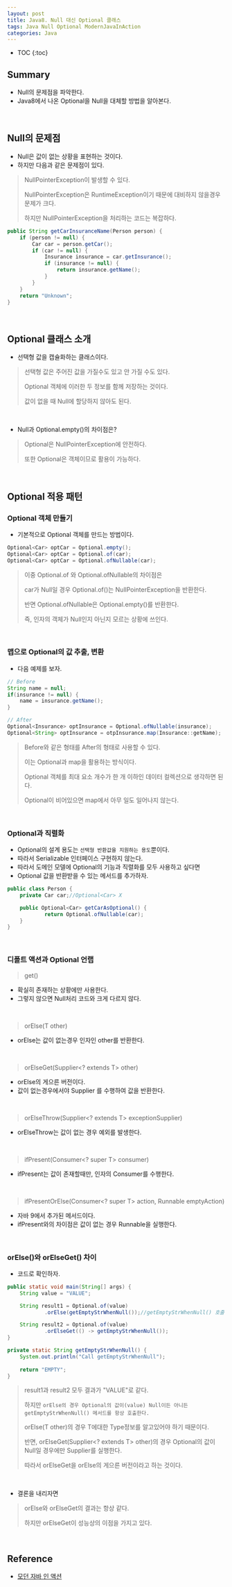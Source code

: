 ```yaml
---
layout: post
title: Java8. Null 대신 Optional 클래스
tags: Java Null Optional ModernJavaInAction
categories: Java
---
```

  
* TOC
{:toc}  
  
## Summary
* Null의 문제점을 파악한다.
* Java8에서 나온 Optional을 Null을 대체할 방법을 알아본다.
  
<br>  

## Null의 문제점
* Null은 값이 없는 상황을 표현하는 것이다. 
* 하지만 다음과 같은 문제점이 있다.
> NullPointerException이 발생할 수 있다.
>
> NullPointerException은 RuntimeException이기 때문에 대비하지 않을경우 문제가 크다.
>
> 하지만 NullPointerException을 처리하는 코드는 복잡하다.  
  
```java
public String getCarInsuranceName(Person person) {
    if (person != null) {
        Car car = person.getCar();
        if (car != null) {
            Insurance insurance = car.getInsurance();
            if (insurance != null) {
                return insurance.getName();
            }
        }
    }
    return "Unknown";
}
```

<br>  

## Optional 클래스 소개
* 선택형 값을 캡슐화하는 클래스이다.
> 선택형 값은 주어진 값을 가질수도 있고 안 가질 수도 있다.
>
> Optional 객체에 이러한 두 정보를 함께 저장하는 것이다.
>
> 값이 없을 때 Null에 할당하지 않아도 된다.

<br>  

* Null과 Optional.empty()의 차이점은?
> Optional은 NullPointerException에 안전하다.
>
> 또한 Optional은 객체이므로 활용이 가능하다.
  
<br>  

## Optional 적용 패턴

### Optional 객체 만들기
* 기본적으로 Optional 객체를 만드는 방법이다.
```java
Optional<Car> optCar = Optional.empty();
Optional<Car> optCar = Optional.of(car);
Optional<Car> optCar = Optional.ofNullable(car);
```
> 이중 Optional.of 와 Optional.ofNullable의 차이점은
>
> car가 Null일 경우 Optional.of()는 NullPointerException을 반환한다.
>
> 반면 Optional.ofNullable은 Optional.empty()를 반환한다.
>
> 즉, 인자의 객체가 Null인지 아닌지 모르는 상황에 쓰인다.
  
<br>  

### 맵으로 Optional의 값 추출, 변환
* 다음 예제를 보자.  

```java
// Before
String name = null;
if(insurance != null) {
	name = insurance.getName();
}

// After
Optional<Insurance> optInsurance = Optional.ofNullable(insurance);
Optional<String> optInsurance = otpInsurance.map(Insurance::getName);
```
> Before와 같은 형태를 After의 형태로 사용할 수 있다.
>
> 이는 Optional과 map을 활용하는 방식이다.
>
> Optional 객체를 최대 요소 개수가 한 개 이하인 데이터 컬렉션으로 생각하면 된다.
>
> Optional이 비어있으면 map에서 아무 일도 일어나지 않는다.
  
<br>  


### Optional과 직렬화
* Optional의 설계 용도는 `선택형 반환값을 지원하는 용도`뿐이다.
* 따라서 Serializable 인터페이스 구현하지 않는다.
* 따라서 도메인 모델에 Optional의 기능과 직렬화를 모두 사용하고 싶다면
* Optional 값을 반환받을 수 있는 메서드를 추가하자.  
```java
public class Person {
    private Car car;//Optional<Car> X

    public Optional<Car> getCarAsOptional() {
            return Optional.ofNullable(car);
    }
}
```
  
<br>  

### 디폴트 액션과 Optional 언랩
> get()  

* 확실히 존재하는 상황에만 사용한다.
* 그렇지 않으면 Null처리 코드와 크게 다르지 않다.

<br>  

> orElse(T other)  

* orElse는 값이 없는경우 인자인 other를 반환한다.

<br>  

> orElseGet(Supplier<? extends T> other)  

* orElse의 게으른 버전이다.
* 값이 없는경우에서야 Supplier 를 수행하여 값을 반환한다.

<br>  

> orElseThrow(Supplier<? extends T> exceptionSupplier)  

* orElseThrow는 값이 없는 경우 예외를 발생한다.

<br>  

> ifPresent(Consumer<? super T> consumer)  

* ifPresent는 값이 존재할때만, 인자의 Consumer를 수행한다.

<br>  

> ifPresentOrElse(Consumer<? super T> action, Runnable emptyAction)  

* 자바 9에서 추가된 메서드이다.
* ifPresent와의 차이점은 값이 없는 경우 Runnable을 실행한다.
  
<br>  

### orElse()와 orElseGet() 차이  
* 코드로 확인하자.  

```java
public static void main(String[] args) {
    String value = "VALUE";

    String result1 = Optional.of(value)
            .orElse(getEmptyStrWhenNull());//getEmptyStrWhenNull() 호출

    String result2 = Optional.of(value)
            .orElseGet(() -> getEmptyStrWhenNull());
}

private static String getEmptyStrWhenNull() {
    System.out.println("Call getEmptyStrWhenNull");
    
    return "EMPTY";
}
```  
  
> result1과 result2 모두 결과가 "VALUE"로 같다.
>
> 하지만 `orElse의 경우 Optional의 값이(value) Null이든 아니든 getEmptyStrWhenNull() 메서드를 항상 호출한다.`
>
> orElse(T other)의 경우 T에대한 Type정보를 알고있어야 하기 때문이다.
> 
> 반면, orElseGet(Supplier<? extends T> other)의 경우 Optional의 값이 Null일 경우에만 Supplier를 실행한다.
>
> 따라서 orElseGet을 orElse의 게으른 버전이라고 하는 것이다.

<br>  

* 결론을 내리자면
> orElse와 orElseGet의 결과는 항상 같다.
>
> 하지만 orElseGet이 성능상의 이점을 가지고 있다.

<br>  

## Reference
* [모던 자바 인 액션](http://www.yes24.com/Product/Goods/77125987?Acode=101)
